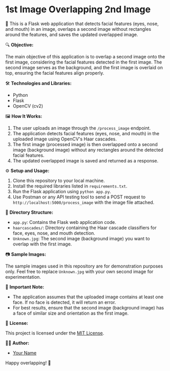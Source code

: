 # 1st Image Overlapping 2nd Image

🎯 This is a Flask web application that detects facial features (eyes, nose, and mouth) in an image, overlaps a second image without rectangles around the features, and saves the updated overlapped image.

🔍 **Objective:**

The main objective of this application is to overlap a second image onto the first image, considering the facial features detected in the first image. The second image serves as the background, and the first image is overlaid on top, ensuring the facial features align properly.

🛠️ **Technologies and Libraries:**

- Python
- Flask
- OpenCV (cv2)

🖼️ **How It Works:**

1. The user uploads an image through the `/process_image` endpoint.
2. The application detects facial features (eyes, nose, and mouth) in the uploaded image using OpenCV's Haar cascades.
3. The first image (processed image) is then overlapped onto a second image (background image) without any rectangles around the detected facial features.
4. The updated overlapped image is saved and returned as a response.

⚙️ **Setup and Usage:**

1. Clone this repository to your local machine.
2. Install the required libraries listed in `requirements.txt`.
3. Run the Flask application using `python app.py`.
4. Use Postman or any API testing tool to send a POST request to `http://localhost:5000/process_image` with the image file attached.

📂 **Directory Structure:**

- `app.py`: Contains the Flask web application code.
- `haarcascades/`: Directory containing the Haar cascade classifiers for face, eyes, nose, and mouth detection.
- `Unknown.jpg`: The second image (background image) you want to overlap with the first image.

📷 **Sample Images:**

The sample images used in this repository are for demonstration purposes only. Feel free to replace `Unknown.jpg` with your own second image for experimentation.

🚨 **Important Note:**

- The application assumes that the uploaded image contains at least one face. If no face is detected, it will return an error.
- For best results, ensure that the second image (background image) has a face of similar size and orientation as the first image.

📝 **License:**

This project is licensed under the [MIT License](LICENSE).

👩‍💻 **Author:**

- [Your Name](https://github.com/Delicate-Jerk)

Happy overlapping! 🎉
